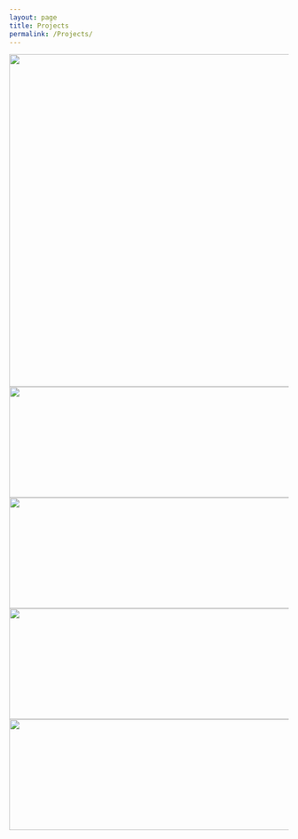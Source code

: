 ```yaml
---
layout: page
title: Projects
permalink: /Projects/
---
```



<img align="center" width="600" height="600" src="{{ site.url }}{{ site.baseurl }}/docs/assets/timeline.jpg" class="img-responsive" />


<img align="right" width="600" height="200" src="{{ site.url }}{{ site.baseurl }}/docs/assets/draft2.png" class="img-responsive" />

<img align="left" width="600" height="200" src="{{ site.url }}{{ site.baseurl }}/docs/assets/impl2.png" class="img-responsive" />

<img align="left" width="600" height="200" src="{{ site.url }}{{ site.baseurl }}/docs/assets/draft.png" class="img-responsive" />

<img align="left" width="600" height="200" src="{{ site.url }}{{ site.baseurl }}/docs/assets/impl.png" class="img-responsive" />
